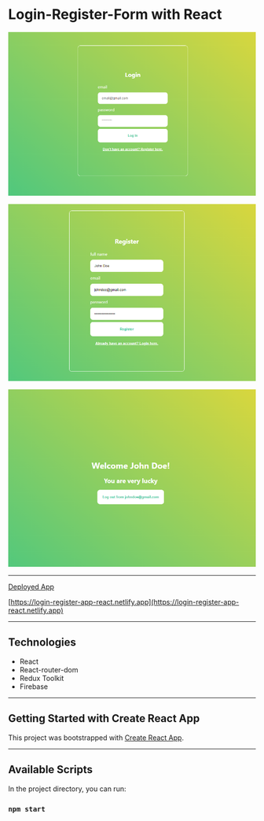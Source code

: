 # Login-Register-Form with React

![Hero](./src/assets/img/preview.png "Hero")

![Regeister Pag](./src/assets/img/registerpage.png "Regeister Pag")

![Home Page](./src/assets/img/homepage.png "Home Page")

------------

[Deployed App](https://login-register-app-react.netlify.app "Deployed App")

[https://login-register-app-react.netlify.app](https://login-register-app-react.netlify.app)

------------

## Technologies
- React
- React-router-dom
- Redux Toolkit
- Firebase

------------

## Getting Started with Create React App

This project was bootstrapped with [Create React App](https://github.com/facebook/create-react-app).

------------

## Available Scripts

In the project directory, you can run:

### `npm start`